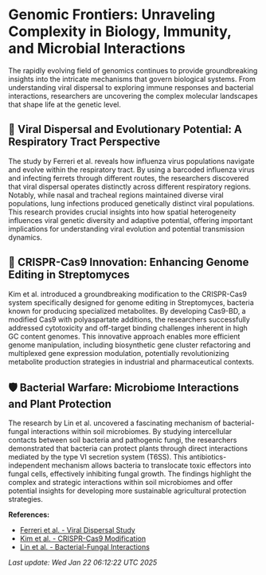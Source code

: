 # Genomic Frontiers: Unraveling Complexity in Biology, Immunity, and Microbial Interactions

The rapidly evolving field of genomics continues to provide groundbreaking insights into the intricate mechanisms that govern biological systems. From understanding viral dispersal to exploring immune responses and bacterial interactions, researchers are uncovering the complex molecular landscapes that shape life at the genetic level.

## 🦠 Viral Dispersal and Evolutionary Potential: A Respiratory Tract Perspective

The study by Ferreri et al. reveals how influenza virus populations navigate and evolve within the respiratory tract. By using a barcoded influenza virus and infecting ferrets through different routes, the researchers discovered that viral dispersal operates distinctly across different respiratory regions. Notably, while nasal and tracheal regions maintained diverse viral populations, lung infections produced genetically distinct viral populations. This research provides crucial insights into how spatial heterogeneity influences viral genetic diversity and adaptive potential, offering important implications for understanding viral evolution and potential transmission dynamics.

## 🧬 CRISPR-Cas9 Innovation: Enhancing Genome Editing in Streptomyces

Kim et al. introduced a groundbreaking modification to the CRISPR-Cas9 system specifically designed for genome editing in Streptomyces, bacteria known for producing specialized metabolites. By developing Cas9-BD, a modified Cas9 with polyaspartate additions, the researchers successfully addressed cytotoxicity and off-target binding challenges inherent in high GC content genomes. This innovative approach enables more efficient genome manipulation, including biosynthetic gene cluster refactoring and multiplexed gene expression modulation, potentially revolutionizing metabolite production strategies in industrial and pharmaceutical contexts.

## 🛡️ Bacterial Warfare: Microbiome Interactions and Plant Protection

The research by Lin et al. uncovered a fascinating mechanism of bacterial-fungal interactions within soil microbiomes. By studying intercellular contacts between soil bacteria and pathogenic fungi, the researchers demonstrated that bacteria can protect plants through direct interactions mediated by the type VI secretion system (T6SS). This antibiotics-independent mechanism allows bacteria to translocate toxic effectors into fungal cells, effectively inhibiting fungal growth. The findings highlight the complex and strategic interactions within soil microbiomes and offer potential insights for developing more sustainable agricultural protection strategies.

**References:**
- [Ferreri et al. - Viral Dispersal Study](https://pubmed.ncbi.nlm.nih.gov/39835898)
- [Kim et al. - CRISPR-Cas9 Modification](https://pubmed.ncbi.nlm.nih.gov/39833194)
- [Lin et al. - Bacterial-Fungal Interactions](https://pubmed.ncbi.nlm.nih.gov/39813250)

*Last update: Wed Jan 22 06:12:22 UTC 2025*
